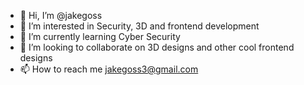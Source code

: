 - 👋 Hi, I’m @jakegoss
- 👀 I’m interested in Security, 3D and frontend development
- 🌱 I’m currently learning Cyber Security
- 💞️ I’m looking to collaborate on 3D designs and other cool frontend designs
- 📫 How to reach me jakegoss3@gmail.com

<!---
jakegoss/jakegoss is a ✨ special ✨ repository because its `README.md` (this file) appears on your GitHub profile.
You can click the Preview link to take a look at your changes.
--->
